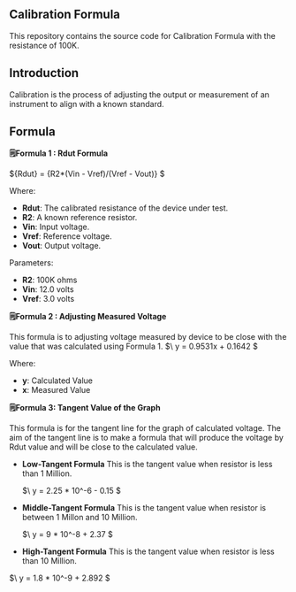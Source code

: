 ## Calibration Formula

This repository contains the source code for Calibration Formula with the resistance of 100K.

## Introduction

Calibration is the process of adjusting the output or measurement of an instrument to align with a known standard.

## Formula

**🗒Formula 1 : Rdut Formula**

$\{Rdut} = {R2*(Vin - Vref)/(Vref - Vout)} \$

Where:
- **Rdut**: The calibrated resistance of the device under test.
- **R2**: A known reference resistor.
- **Vin**: Input voltage.
- **Vref**: Reference voltage.
- **Vout**: Output voltage.

Parameters:
- **R2**: 100K ohms
- **Vin**: 12.0 volts
- **Vref**: 3.0 volts

**🗒Formula 2 : Adjusting Measured Voltage**

This formula is to adjusting voltage measured by device to be close with the value that was calculated using Formula 1.
$\ y = 0.9531x + 0.1642 \$
 
Where:
- **y**: Calculated Value
- **x**: Measured Value

**🗒Formula 3: Tangent Value of the Graph**

This formula is for the tangent line for the graph of calculated voltage. The aim of the tangent line is to make a formula that will produce the voltage by Rdut value and will be close to the calculated value.

- **Low-Tangent Formula**
  This is the tangent value when resistor is less than 1 Million.
  
  $\ y = 2.25 * 10^-6 - 0.15 \$

- **Middle-Tangent Formula**
  This is the tangent value when resistor is between 1 Millon and 10 Million.
  
  $\ y = 9 * 10^-8 + 2.37 \$

- **High-Tangent Formula**
  This is the tangent value when resistor is less than 10 Million.
  
 $\ y = 1.8 * 10^-9 + 2.892 \$






 
